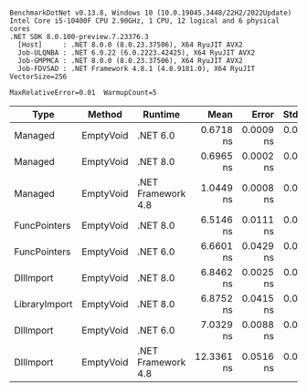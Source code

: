 ```

BenchmarkDotNet v0.13.8, Windows 10 (10.0.19045.3448/22H2/2022Update)
Intel Core i5-10400F CPU 2.90GHz, 1 CPU, 12 logical and 6 physical cores
.NET SDK 8.0.100-preview.7.23376.3
  [Host]     : .NET 8.0.0 (8.0.23.37506), X64 RyuJIT AVX2
  Job-ULQNBA : .NET 6.0.22 (6.0.2223.42425), X64 RyuJIT AVX2
  Job-GMPMCA : .NET 8.0.0 (8.0.23.37506), X64 RyuJIT AVX2
  Job-FDVSAD : .NET Framework 4.8.1 (4.8.9181.0), X64 RyuJIT VectorSize=256

MaxRelativeError=0.01  WarmupCount=5  

```
| Type          | Method    | Runtime            | Mean       | Error     | StdDev    | Median     | Min        | Max        | Allocated |
|-------------- |---------- |------------------- |-----------:|----------:|----------:|-----------:|-----------:|-----------:|----------:|
| Managed       | EmptyVoid | .NET 6.0           |  0.6718 ns | 0.0009 ns | 0.0008 ns |  0.6720 ns |  0.6703 ns |  0.6729 ns |         - |
| Managed       | EmptyVoid | .NET 8.0           |  0.6965 ns | 0.0002 ns | 0.0002 ns |  0.6966 ns |  0.6963 ns |  0.6968 ns |         - |
| Managed       | EmptyVoid | .NET Framework 4.8 |  1.0449 ns | 0.0008 ns | 0.0006 ns |  1.0448 ns |  1.0443 ns |  1.0461 ns |         - |
| FuncPointers  | EmptyVoid | .NET 8.0           |  6.5146 ns | 0.0111 ns | 0.0087 ns |  6.5090 ns |  6.5069 ns |  6.5277 ns |         - |
| FuncPointers  | EmptyVoid | .NET 6.0           |  6.6601 ns | 0.0429 ns | 0.0401 ns |  6.6365 ns |  6.6288 ns |  6.7267 ns |         - |
| DllImport     | EmptyVoid | .NET 8.0           |  6.8462 ns | 0.0025 ns | 0.0022 ns |  6.8458 ns |  6.8439 ns |  6.8508 ns |         - |
| LibraryImport | EmptyVoid | .NET 8.0           |  6.8752 ns | 0.0415 ns | 0.0388 ns |  6.8598 ns |  6.8426 ns |  6.9396 ns |         - |
| DllImport     | EmptyVoid | .NET 6.0           |  7.0329 ns | 0.0088 ns | 0.0069 ns |  7.0319 ns |  7.0251 ns |  7.0435 ns |         - |
| DllImport     | EmptyVoid | .NET Framework 4.8 | 12.3361 ns | 0.0516 ns | 0.0483 ns | 12.3367 ns | 12.2836 ns | 12.4058 ns |         - |
